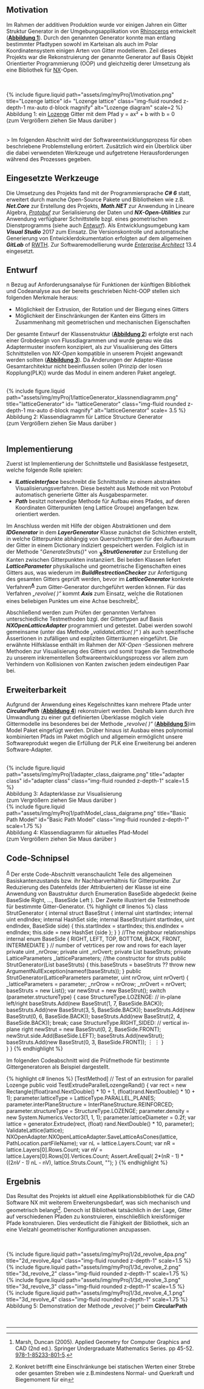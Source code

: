 ## Motivation
Im Rahmen der additiven Produktion wurde vor einigen Jahren ein Gitter Struktur Generator in der
Umgebungsapplikation von [Rhinoceros](https://en.wikipedia.org/wiki/Rhinoceros_3D "Rhinoceros 3D") entwickelt (__[Abbildung 1](#caption1)__). Durch den genannten Generator
konnte man entlang bestimmter Pfadtypen sowohl im Karteisan als auch im Polar
Koordinatensystem einigen Arten von Gitter modellieren. Zeil dieses Projekts war die
Rekonstruierung der genannte Generator auf Basis Objekt Orientierter Programmierung (OOP) und
gleichzeitig derer Umsetzung als eine Bibliothek für [NX](https://de.wikipedia.org/wiki/NX_(Siemens) "Siemens NX")-Open.
<br>
<br>
<br>
<div class="image-270dg-grid-caption-wrapper">
<div class="row ">
    <div class="col-sm mt-3 mt-md-0 img-magnifier-container" id="caption1">
        {% include figure.liquid path="assets/img/myProj1/motivation.png" title="Lozenge lattice" id= "Lozenge lattice"
        class="img-fluid rounded z-depth-1 mx-auto d-block magnify" alt="Lozenge diagram" scale=2 %}
    </div>
</div>
<div class="caption">
    Abbildung 1: ein <a href="https://en.wikipedia.org/wiki/Rhombus">Lozenge</a> Gitter mit dem Pfad y = ax² + b with b = 0 <br> (zum Vergrößern ziehen Sie Maus darüber 
    <tr>
      <td>
        <i class="fa-solid fa-magnifying-glass-plus iconmagnifyPlus" aria-hidden="true"></i>
      </td>
      <td class="building">)</td>
    </tr>
</div>
</div>
<br>
<br>
>
Im folgenden Abschnitt wird der Softwareentwicklungsprozess für oben beschriebene
Problemstellung erörtert. Zusätzlich wird ein Überblick über die dabei verwendeten Werkzeuge
und aufgetretene Herausforderungen während des Prozesses gegeben.

## Eingesetzte Werkzeuge
Die Umsetzung des Projekts fand mit der Programmiersprache ***C# 6*** statt, erweitert durch manche
Open-Source Pakete und Bibliotheken wie z.B. ***Net.Core*** zur Erstellung des Projekts, ***Math.NET*** zur Anwendung in Lineare Algebra, *[Protobuf](https://protobuf.dev/)* 
zur Serialisierung der Daten und ***NX-Open-Utilities*** zur Anwendung verfügbarer Schnittstelle bzgl. eines geometrischen Dienstprogramms (siehe auch
_[Entwurf](#entwurf)_). Als Entwicklungsumgebung kam ***Visual Studio*** 2017 zum Einsatz. Die Versionskontrolle und
automatische Generierung von Entwicklerdokumentation erfolgten auf dem allgemeinen ***GitLab*** of [RWTH](https://www.rwth-aachen.de/cms/~a/root/).
Zur Softwaremodellierung wurde *[Enterprise Architect](https://en.wikipedia.org/wiki/Enterprise_Architect_(software))* 13.4 eingesetzt.

## Entwurf
n Bezug auf Anforderungsanalyse für Funktionen der künftigen Bibliothek und Codeanalyse aus
der bereits geschrieben Nicht-OOP stellen sich folgenden Merkmale heraus:
- Möglichkeit der Extrusion, der Rotation und der Biegung eines Gitters
- Möglichkeit der Einschränkungen der Kanten eins Gitters im Zusammenhang mit geometrischen und mechanischen Eigenschaften

Der gesamte Entwurf der Klassenstruktur (__[Abbildung 2](#caption2 "Klassendiagramm für Gitter-Struktur-Generator")__) erfolgte erst nach einer Grobdesign von
  Flussdiagrammen und wurde genau wie das Adaptermuster insofern konzipiert, als zur
  Visualisierung des Gitters Schnittstellen von *NX-Open* kompatible in unserem Projekt angewandt
  werden sollten (__[Abbildung 3](#caption3)__). Da Änderungen der Adapter-Klasse Gesamtarchitektur nicht beeinflussen
  sollen (Prinzip der losen Kopplung(PLK)) wurde das Modul in einem anderen Paket angelegt.

<br>
<div class="image-270dg-grid-caption-wrapper">
<div class="row ">
    <div class="col-sm mt-3 mt-md-0 img-magnifier-container" id="caption2">
        {% include figure.liquid path="assets/img/myProj1/latticeGenerator_klassnendiagramm.png" title="latticeGenerator" id= "latticeGenerator"
        class="img-fluid rounded z-depth-1 mx-auto d-block magnify" alt="latticeGenerator" scale= 3.5 %}
    </div>
</div>
<div class="caption">
    Abbildung 2: Klassendiagramm für Lattice Structure Generator <br> (zum Vergrößern ziehen Sie Maus darüber 
    <tr>
      <td>
        <i class="fa-solid fa-magnifying-glass-plus iconmagnifyPlus" aria-hidden="true"></i>
      </td>
      <td class="building">)</td>
    </tr>
</div>
</div>
<br>

## Implementierung
Zuerst ist Implementierung der Schnittstelle und Basisklasse festgesetzt, welche folgende Rolle spielen:
- ***ILatticeInterface*** beschreibt die Schnittstelle zu einem abstrakten Visualisierungsverfahren.
  Diese besteht aus Methode mit von Protobuf automatisch generierte Gitter als
  Ausgabesparmeter.
- ***Path*** besitzt notwendige Methode für Aufbau eines Pfades, auf deren Koordinaten
  Gitterpunkten (eng Lattice Groupe) angefangen bzw. orientiert werden.

<a id="word-to-refer"></a>
Im Anschluss werden mit Hilfe der obigen Abstraktionen und dem  ***IDGenerator*** in dem ***LayerGenerator*** Klasse zunächst die Schichten erstellt, in welche Gitterpunkte abhängig von
Querschnitttypen für den Aufbauraum der Gitter in einem Dictionary indiziert gespeichert werden.
Folglich ist in der Methode "*GenerateStruts()*" von <sub style="font-size: 1.02em;">__[∨](#code-schnipsel "StrutGenerator Klasse")__</sub>***StrutGenerator*** zur Erstellung der Kanten
zwischen Gitterpunkten instanziiert. Bei beiden Klassen liefert ***LatticeParameter*** physikalische und geometrische Eigenschaften eines Gitters aus,
was wiederum im ***BuildRestrectionChecker*** zur Anfertigung des gesamten Gitters geprüft werden, bevor im ***LatticeGenerator*** konkrete Verfahren<sup style="font-size: 0.85em;">**[Ʌ](#entwurf "Möglichkeiten")**</sup>
zum Gitter-Generator durchgeführt werden können. Für das Verfahren *„revolve( )“* kommt ***Axis*** zum Einsatz, welche 
die Rotationen eines beliebigen Punktes um eine Achse beschreibt[^M05].

[^M05]: Marsh, Duncan (2005). Applied Geometry for Computer Graphics and CAD (2nd ed.). Springer Undergraduate Mathematics Series. pp 45-52. [978-1-85233-801-5](https://link.springer.com/book/10.1007/b138823).

Abschließend werden zum Prüfen der genannten Verfahren unterschiedliche Testmethoden bzgl.
der Gittertypen auf Basis ***NXOpenLatticeAdapter*** programmiert und getestet. Dabei werden sowohl
gemeinsame (unter das Methode *„validateLattice( )“* ) als auch spezifische Assertionen in
zufälligen und expliziten Gitterräumen eingeführt. Die erwähnte Hilfsklasse enthält im Rahmen der
*NX-Open* -Sessionen mehrere Methoden zur Visualisierung des Gitters und somit tragen die
Testmethode zu unserem inkrementellen Softwareentwicklungsprozess vor allem zum Verhindern
von Kollisionen von Kanten zwischen jedem eindeutigen Paar bei.

## Erweiterbarkeit
Aufgrund der Anwendung eines Kegelschnittes kann mehrere Pfade unter ***CircularPath*** (__[Abbildung 4](#caption4)__) rekonstruiert
werden. Deshalb kann durch ihre Umwandlung zu einer gut definierten Überklasse möglich viele
Gittermodelle ins besonderes bei der Methode *„revolve( )“* (__[Abbildung 5](#caption5)__)im Model Paket eingefügt werden. Drüber
hinaus ist Ausbau eines polynomial kombinierten Pfads im Paket möglich und allgemein ermöglicht
unsere Softwareprodukt wegen die Erfüllung der PLK eine Erweiterung bei anderen Software-Adapter.

<br>
<div class="row justify-content-sm-center align-items-end">
    <div class="col-sm-5 mt-3 mt-md-0 d-flex flex-column" id="caption3">
        {% include figure.liquid path="assets/img/myProj1/adapter_class_daigrame.png" title="adapter class" id="adapter class" 
            class="img-fluid rounded z-depth-1" scale=1.5 %}
        <div class="caption">Abbildung 3: Adapterklasse zur Visualisierung <br> (zum Vergrößern ziehen Sie Maus darüber 
         <tr>
           <td style="vertical-align: top; text-align: center" >
             <i class="fa-sharp fa-solid fa-magnifying-glass-plus iconmagnifyPlus" aria-hidden="true"></i>
           </td>
           <td class="building">)</td>
         </tr>
        </div>
    </div>
    <div class="col-sm-7 mt-3 mt-md-0 d-flex flex-lg-column" id="caption4">
        {% include figure.liquid path="assets/img/myProj1/pathModel_class_daigrame.png" title="Basic Path Model" id="Basic Path Model" class="img-fluid rounded z-depth-1" scale=1.75 %}
        <div class="caption">Abbildung 4: Klassendiagramm für aktuelles Pfad-Model <br> (zum Vergrößern ziehen Sie Maus darüber 
         <tr>
           <td style="vertical-align: top; text-align: center" >
             <i class="fa-sharp fa-solid fa-magnifying-glass-plus iconmagnifyPlus" aria-hidden="true"></i>
           </td>
           <td class="building">)</td>
         </tr>
        </div>
    </div>
</div>


## Code-Schnipsel
<sup style="font-size: 0.85em;">[Ʌ](#word-to-refer "StrutGenerator") </sup> Der erste Code-Abschnitt veranschaulicht Teile des allgemeinen Basiskantenzustands bzw. ihr
Nachbarverhältnis für Gitterpunkte. Zur Reduzierung des Datenfelds (der Attribuierten) der Klasse
ist eine Anwendung von Baustruktur durch Enumeration BaseSide abgedeckt (keine BaseSide
Right, …, BaseSide Left ). Der Zweite illustriert die Testmethode für bestimmte Gitter-Generator.
{% highlight c# linenos %}
class StrutGenerator
{
    internal struct BaseStrut
    {
        internal uint startIndex;
        internal uint endIndex;
        internal HashSet<BaseSide> side;
        internal BaseStrut(uint startIndex, uint endIndex, BaseSide side)
        {
        this.startIndex = startIndex;
        this.endIndex = endIndex;
        this.side = new HashSet<BaseSide> {side };
        }
    }
    //The neighbour relationships
    internal enum BaseSide
    {
        RIGHT,
        LEFT,
        TOP,
        BOTTOM,
        BACK,
        FRONT,
        INTERMEDIATE
    }
    // number of vetrtices per row and rows for each layer
    private uint _nrOrow;
    private uint _nrOvert;
    private List<BaseStrut> baseStruts;
    private LatticeParameters _latticeParameters;
    //the constructor for struts
    public StrutGenerator(List<BaseStrut> baseStruts)
    {
    this.baseStruts = baseStruts ?? throw new ArgumentNullException(nameof(baseStruts));
    }
    public StrutGenerator(LatticeParameters parameter, uint nrOrow, uint nrOvert)
    {
        _latticeParameters = parameter;
        _nrOrow = nrOrow;
        _nrOvert = nrOvert;
        baseStruts = new List<BaseStrut>();
        var newStrut = new BaseStrut();
        switch (parameter.structureType)
        {
            case StructureType.LOZENGE:
            // in-plane left/right
            baseStruts.Add(new BaseStrut(1, 7, BaseSide.BACK));
            baseStruts.Add(new BaseStrut(3, 5, BaseSide.BACK));
            baseStruts.Add(new BaseStrut(0, 6, BaseSide.BACK));
            baseStruts.Add(new BaseStrut(2, 4, BaseSide.BACK));
            break;
            case StructureType.RIGHT_SIDED:
            // vertical in-plane right
            newStrut = new BaseStrut(0, 2, BaseSide.FRONT);
            newStrut.side.Add(BaseSide.LEFT);
            baseStruts.Add(newStrut);
            baseStruts.Add(new BaseStrut(0, 3, BaseSide.FRONT));
            ⋮
            ⋮
        }  
    }
}
{% endhighlight %}
<br>

Im folgenden Codeabschnitt wird die Prüfmethode für bestimmte Gittergeneratoren als Beispiel dargestellt.


{% highlight c# linenos %}
[TestMethod]
// Test of an extrusion for parallel Lozenge
public void TestExtrudeParallelLozengeRand()
{
    var rect = new Rectangle((float)rand.NextDouble() * 10 + 1, (float)rand.NextDouble() * 10 + 1);
    parameter.latticeType = LatticeType.PARALLEL_PLANES;
    parameter.interPlaneStructure = InterPlaneStructure.REINFORCED;
    parameter.structureType = StructureType.LOZENGE;
    parameter.density = new System.Numerics.Vector3(1, 1, 1);
    parameter.latticeDiameter = 0.2f;
    var lattice = generator.Extrude(rect, (float) rand.NextDouble() * 10, parameter);
    ValidateLattice(lattice);
    NXOpenAdapter.NXOpenLatticeAdapter.SaveLatticeAsCones(lattice, PathLocation.partFileName);
    var nL = lattice.Layers.Count;
    var nR = lattice.Layers[0].Rows.Count;
    var nV = lattice.Layers[0].Rows[0].Vertices.Count;
    Assert.AreEqual( 2*(nR - 1) * ((2*nV - 1)* nL - nV), lattice.Struts.Count, "");
 }
{% endhighlight %}
<br>


## Ergebnis
Das Resultat des Projekts ist aktuell eine Applikationsbibliothek für die CAD Software NX mit
weiterem Erweiterungsbedarf, was sich mechanisch und geometrisch belangt[^aspect]. Denoch ist Bibliothek tatsächlich in der Lage, Gitter auf verschiedenen Pfaden zu konstruieren, einschließlich kreisförmiger Pfade konstruieren. Dies verdeutlicht die Fähigkeit der Bibliothek, sich an eine Vielzahl geometrischer Konfigurationen anzupassen.

[^aspect]: Konkret betrifft eine Einschränkunge bei statischen Werten einer Strebe oder gesamten Streben wie z.B.mindestens Normal- und Querkraft und Biegemoment für ein
<br>
<br>
<div class="row justify-content-sm-center align-items-end">
    <div class="col-sm-6 mt-3 mt-md-0 d-flex flex-column">
        {% include figure.liquid path="assets/img/myProj1/2d_revolve_4pa.png" title="2d_revolve_4pa" 
            class="img-fluid rounded z-depth-1" scale=1.5 %}
    </div>
    <div class="col-sm-6 mt-3 mt-md-0 d-flex flex-lg-column">
        {% include figure.liquid path="assets/img/myProj1/3d_revolve_2.png" title="3d_revolve_2" class="img-fluid rounded z-depth-1" scale=1.75 %}
    </div>
</div>
<div class="row justify-content-sm-center align-items-end">
    <div class="col-sm-6 mt-3 mt-md-0 d-flex flex-column" id="caption5">
        {% include figure.liquid path="assets/img/myProj1/3d_revolve_3.png" title="3d_revolve_3" 
            class="img-fluid rounded z-depth-1" scale=1.5 %}
    </div>
    <div class="col-sm-6 mt-3 mt-md-0 d-flex flex-lg-column">
        {% include figure.liquid path="assets/img/myProj1/3d_revolve_4_1.png" title="3d_revolve_4" class="img-fluid rounded z-depth-1" scale=1.75 %}
    </div>
</div>
<div class="caption">
    Abbildung 5: Demonstration der Methode „revolve( )“ beim <span style="font-weight: bold;">CircularPath</span>
</div>
<br>
<br>

***